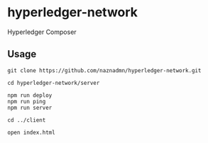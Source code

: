 # hyperledger-network
Hyperledger Composer

## Usage

```
git clone https://github.com/naznadmn/hyperledger-network.git

cd hyperledger-network/server

npm run deploy
npm run ping
npm run server

cd ../client

open index.html
```
